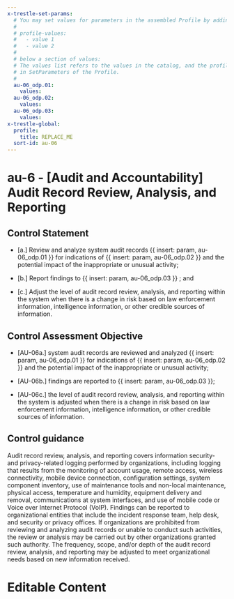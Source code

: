 ```yaml
---
x-trestle-set-params:
  # You may set values for parameters in the assembled Profile by adding
  #
  # profile-values:
  #   - value 1
  #   - value 2
  #
  # below a section of values:
  # The values list refers to the values in the catalog, and the profile-values represent values
  # in SetParameters of the Profile.
  #
  au-06_odp.01:
    values:
  au-06_odp.02:
    values:
  au-06_odp.03:
    values:
x-trestle-global:
  profile:
    title: REPLACE_ME
  sort-id: au-06
---
```


# au-6 - \[Audit and Accountability\] Audit Record Review, Analysis, and Reporting

## Control Statement

- \[a.\] Review and analyze system audit records {{ insert: param, au-06_odp.01 }} for indications of {{ insert: param, au-06_odp.02 }} and the potential impact of the inappropriate or unusual activity;

- \[b.\] Report findings to {{ insert: param, au-06_odp.03 }} ; and

- \[c.\] Adjust the level of audit record review, analysis, and reporting within the system when there is a change in risk based on law enforcement information, intelligence information, or other credible sources of information.

## Control Assessment Objective

- \[AU-06a.\] system audit records are reviewed and analyzed {{ insert: param, au-06_odp.01 }} for indications of {{ insert: param, au-06_odp.02 }} and the potential impact of the inappropriate or unusual activity;

- \[AU-06b.\] findings are reported to {{ insert: param, au-06_odp.03 }};

- \[AU-06c.\] the level of audit record review, analysis, and reporting within the system is adjusted when there is a change in risk based on law enforcement information, intelligence information, or other credible sources of information.

## Control guidance

Audit record review, analysis, and reporting covers information security- and privacy-related logging performed by organizations, including logging that results from the monitoring of account usage, remote access, wireless connectivity, mobile device connection, configuration settings, system component inventory, use of maintenance tools and non-local maintenance, physical access, temperature and humidity, equipment delivery and removal, communications at system interfaces, and use of mobile code or Voice over Internet Protocol (VoIP). Findings can be reported to organizational entities that include the incident response team, help desk, and security or privacy offices. If organizations are prohibited from reviewing and analyzing audit records or unable to conduct such activities, the review or analysis may be carried out by other organizations granted such authority. The frequency, scope, and/or depth of the audit record review, analysis, and reporting may be adjusted to meet organizational needs based on new information received.

# Editable Content

<!-- Make additions and edits below -->
<!-- The above represents the contents of the control as received by the profile, prior to additions. -->
<!-- If the profile makes additions to the control, they will appear below. -->
<!-- The above markdown may not be edited but you may edit the content below, and/or introduce new additions to be made by the profile. -->
<!-- If there is a yaml header at the top, parameter values may be edited. Use --set-parameters to incorporate the changes during assembly. -->
<!-- The content here will then replace what is in the profile for this control, after running profile-assemble. -->
<!-- The current profile has no added parts for this control, but you may add new ones here. -->
<!-- Each addition must have a heading either of the form ## Control my_addition_name -->
<!-- or ## Part a. (where the a. refers to one of the control statement labels.) -->
<!-- "## Control" parts are new parts added after the statement part. -->
<!-- "## Part" parts are new parts added into the top-level statement part with that label. -->
<!-- Subparts may be added with nested hash levels of the form ### My Subpart Name -->
<!-- underneath the parent ## Control or ## Part being added -->
<!-- See https://ibm.github.io/compliance-trestle/tutorials/ssp_profile_catalog_authoring/ssp_profile_catalog_authoring for guidance. -->
